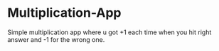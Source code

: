 # Multiplication-App
Simple multiplication app where u got +1 each time when you hit right answer and -1 for the wrong one.
